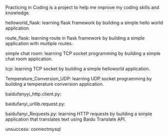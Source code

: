 Practicing in Coding is a project to help me improve my coding skills and knowledge.

helloworld_flask:
learning flask framework by building a simple hello world application.

route_flask:
learning route in flask framework by building a simple application with multiple routes.

simple chat room:
learning TCP socket programming by building a simple chat room application.

tcp:
learning TCP socket by building a simple helloworld application.

Temperature_Conversion_UDP:
learning UDP socket programming by building a temperature conversion application.

baidufanyyi_http.client.py:

baidufanyi_urllib.request.py:

baidufanyi_Requests.py:
learning HTTP requests by building a simple application that translates text using Baidu Translate API.

unsuccess:
connectmysql